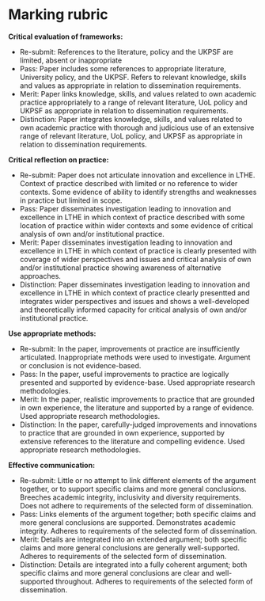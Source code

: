 # Marking rubric

**Critical evaluation of frameworks:**

* Re-submit: References to the literature, policy and the UKPSF are limited, absent or inappropriate
* Pass: Paper includes some references to appropriate literature, University policy, and the UKPSF. Refers to relevant knowledge, skills and values as appropriate in relation to dissemination requirements.
* Merit: Paper links knowledge, skills, and values related to own academic practice appropriately to a range of relevant literature, UoL policy and UKPSF as appropriate in relation to dissemination requirements.
* Distinction: Paper integrates knowledge, skills, and values related to own academic practice with thorough and judicious use of an extensive range of relevant literature, UoL policy, and UKPSF as appropriate in relation to dissemination requirements.

**Critical reflection on practice:**

* Re-submit: Paper does not articulate innovation and excellence in LTHE. Context of practice described with limited or no reference to wider contexts. Some evidence of ability to identify strengths and weaknesses in practice but limited in scope.
* Pass: Paper disseminates investigation leading to innovation and excellence in LTHE in which context of practice described with some location of practice within wider contexts and some evidence of critical analysis of own and/or institutional practice.
* Merit: Paper disseminates investigation leading to innovation and excellence in LTHE in which context of practice is clearly presented with coverage of wider perspectives and issues and critical analysis of own and/or institutional practice showing awareness of alternative approaches.
* Distinction: Paper disseminates investigation leading to innovation and excellence in LTHE in which context of practice clearly presentted and integrates wider perspectives and issues and shows a well-developed and theoretically informed capacity for critical analysis of own and/or institutional practice.

**Use appropriate methods:**

* Re-submit: In the paper, improvements ot practice are insufficiently articulated. Inappropriate methods were used to investigate. Argument or conclusion is not evidence-based.
* Pass: In the paper, useful improvements to practice are logically presented and supported by evidence-base. Used appropriate research methodologies.
* Merit: In the paper, realistic improvements to practice that are grounded in own experience, the literature and supported by a range of evidence. Used appropriate research methodologies.
* Distinction: In the paper, carefully-judged improvements and innovations to practice that are grounded in own experience, supported by extensive references to the literature and compelling evidence. Used appropriate research methodologies.

**Effective communication:**

* Re-submit: Little or no attempt to link different elements of the argument together, or to support specific claims and more general conclusions. Breeches academic integrity, inclusivity and diversity requirements. Does not adhere to requirements of the selected form of dissemination.
* Pass: Links elements of the argument together; both specific claims and more general conclusions are supported. Demonstrates academic integrity. Adheres to requirements of the selected form of dissemination.
* Merit: Details are integrated into an extended argument; both specific claims and more general conclusions are generally well-supported. Adheres to requirements of the selected form of dissemination.
* Distinction: Details are integrated into a fully coherent argument; both specific claims and more general conclusions are clear and well-supported throughout. Adheres to requirements of the selected form of dissemination.
